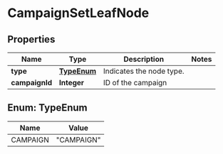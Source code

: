 

# CampaignSetLeafNode

## Properties

Name | Type | Description | Notes
------------ | ------------- | ------------- | -------------
**type** | [**TypeEnum**](#TypeEnum) | Indicates the node type. | 
**campaignId** | **Integer** | ID of the campaign | 



## Enum: TypeEnum

Name | Value
---- | -----
CAMPAIGN | &quot;CAMPAIGN&quot;



